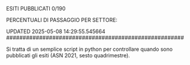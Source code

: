 ESITI PUBBLICATI 0/190 

PERCENTUALI DI PASSAGGIO PER SETTORE:

UPDATED 2025-05-08 14:29:55.545664
###################################################### 

Si tratta di un semplice script in python per controllare quando sono pubblicati gli esiti (ASN 2021, sesto quadrimestre).

